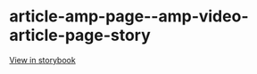 # article-amp-page--amp-video-article-page-story

[View in storybook](https://raw.githack.com/Independent-Digital-News-and-Media-Ltd/standard-pwamp-sb/PR-316-sb/index.html?path=/story/article-amp-page--amp-video-article-page-story)
